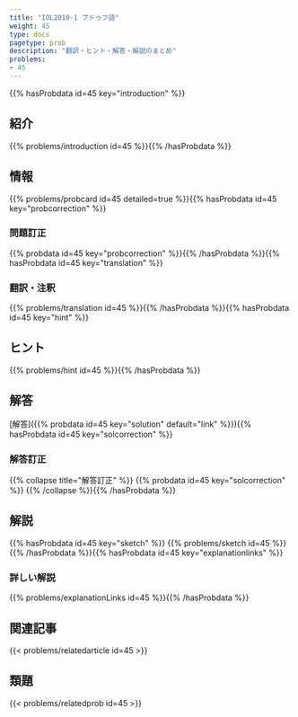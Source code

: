 ```yaml
---
title: "IOL2010-1 ブドゥフ語"
weight: 45
type: docs
pagetype: prob
description: "翻訳・ヒント・解答・解説のまとめ"
problems: 
- 45
---
```


{{% hasProbdata id=45 key="introduction" %}}

## 紹介

{{% problems/introduction id=45 %}}{{% /hasProbdata %}}

## 情報

{{% problems/probcard id=45 detailed=true %}}{{% hasProbdata id=45 key="probcorrection" %}}

### 問題訂正

{{% probdata id=45 key="probcorrection" %}}{{% /hasProbdata %}}{{% hasProbdata id=45 key="translation" %}}

### 翻訳・注釈

{{% problems/translation id=45 %}}{{% /hasProbdata %}}{{% hasProbdata id=45 key="hint" %}}

## ヒント

{{% problems/hint id=45 %}}{{% /hasProbdata %}}

## 解答

[解答]({{% probdata id=45 key="solution" default="link" %}}){{% hasProbdata id=45 key="solcorrection" %}}

### 解答訂正

{{% collapse title="解答訂正" %}}
{{% probdata id=45 key="solcorrection" %}}
{{% /collapse %}}{{% /hasProbdata %}}

## 解説

{{% hasProbdata id=45 key="sketch" %}}
{{% problems/sketch id=45 %}}
{{% /hasProbdata %}}{{% hasProbdata id=45 key="explanationlinks" %}}

### 詳しい解説

{{% problems/explanationLinks id=45 %}}{{% /hasProbdata %}}

## 関連記事

{{< problems/relatedarticle id=45 >}}

## 類題

{{< problems/relatedprob id=45 >}}
